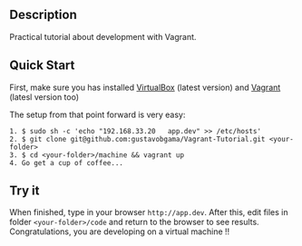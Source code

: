 ## Description

Practical tutorial about development with Vagrant.

## Quick Start

First, make sure you has installed [VirtualBox](https://www.virtualbox.org/wiki/Downloads)
 (latest version) and [Vagrant](http://downloads.vagrantup.com/) (latesl version too)

The setup from that point forward is very easy:

    1. $ sudo sh -c 'echo "192.168.33.20   app.dev" >> /etc/hosts'
    2. $ git clone git@github.com:gustavobgama/Vagrant-Tutorial.git <your-folder>
    3. $ cd <your-folder>/machine && vagrant up
    4. Go get a cup of coffee...

## Try it

When finished, type in your browser `http://app.dev`. After this, edit files in folder `<your-folder>/code` and return to the browser to see results. Congratulations, you are developing on a virtual machine !!